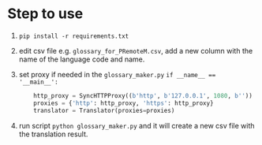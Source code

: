# Step to use

1. `pip install -r requirements.txt`
2. edit csv file e.g. `glossary_for_PRemoteM.csv`, add a new column with the name of the language code and name.
3. set proxy if needed in the `glossary_maker.py` `if __name__ == '__main__':`

    ```python
        http_proxy = SyncHTTPProxy((b'http', b'127.0.0.1', 1080, b''))
        proxies = {'http': http_proxy, 'https': http_proxy}
        translator = Translator(proxies=proxies)
    ```

4. run script `python glossary_maker.py` and it will create a new csv file with the translation result.